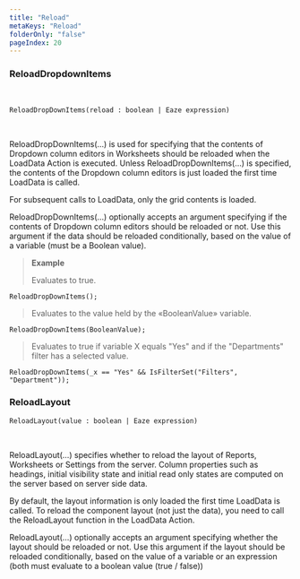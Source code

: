 ```yaml
---
title: "Reload"
metaKeys: "Reload"
folderOnly: "false"
pageIndex: 20
---
```


### ReloadDropdownItems

<br/>

```
ReloadDropDownItems(reload : boolean | Eaze expression)
```
<br/>

ReloadDropDownItems(…) is used for specifying that the contents of Dropdown column editors in Worksheets should be reloaded when the LoadData Action is executed.
Unless ReloadDropDownItems(…) is specified, the contents of the Dropdown column editors is just loaded the first time LoadData is called. 

For subsequent calls to LoadData, only the grid contents is loaded.

ReloadDropDownItems(…) optionally accepts an argument specifying if the contents of Dropdown column editors should be reloaded or not. Use this argument if the data should be reloaded conditionally, based on the value of a variable (must be a Boolean value).


>**Example**
>
>Evaluates to true.
>
```
ReloadDropDownItems();
```
>
>Evaluates to the value held by the «BooleanValue» variable.
>
```
ReloadDropDownItems(BooleanValue);
``` 
>Evaluates to true if variable X equals "Yes" and if the "Departments" filter has a selected value.
```
ReloadDropDownItems(_x == "Yes" && IsFilterSet("Filters", "Department"));
```

### ReloadLayout

```
ReloadLayout(value : boolean | Eaze expression)
```

<br/>

ReloadLayout(…) specifies whether to reload the layout of Reports, Worksheets or Settings from the server. 
Column properties such as headings, initial visibility state and initial read only states are computed on the server based on server side data. 

By default, the layout information is only loaded the first time LoadData is called. To reload the component layout (not just the data), you need to call the ReloadLayout function in the LoadData Action. 

ReloadLayout(…) optionally accepts an argument specifying whether the layout should be reloaded or not. Use this argument if the layout should be reloaded conditionally, based on the value of a variable or an expression (both must evaluate to a boolean value (true / false)) 
